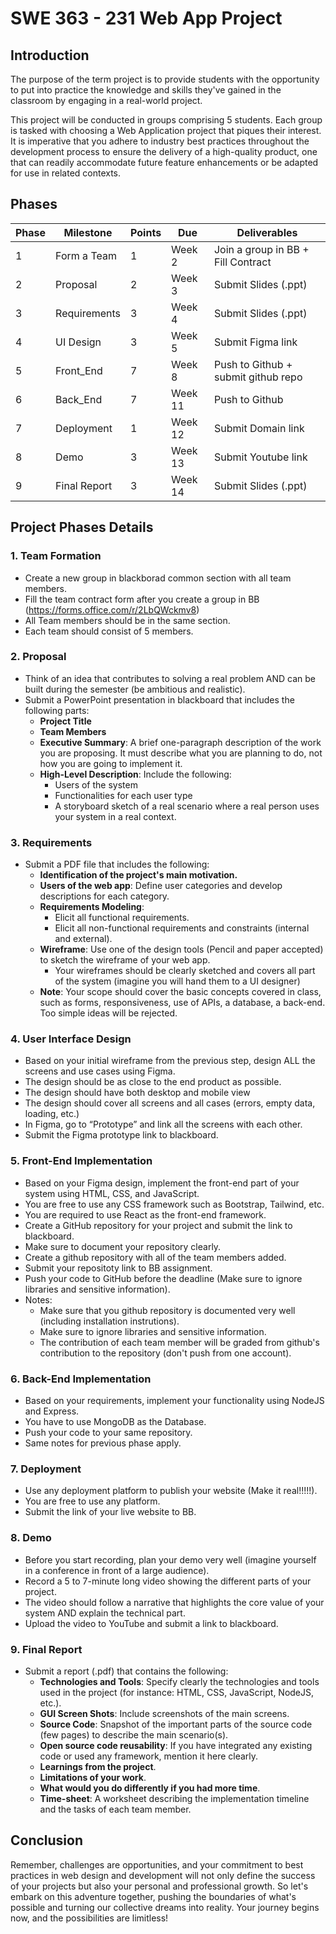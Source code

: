 # SWE 363 - 231 Web App Project

## Introduction

The purpose of the term project is to provide students with the opportunity to put into practice the knowledge and skills they've gained in the classroom by engaging in a real-world project.

This project will be conducted in groups comprising 5 students. Each group is tasked with choosing a Web Application project that piques their interest. It is imperative that you adhere to industry best practices throughout the development process to ensure the delivery of a high-quality product, one that can readily accommodate future feature enhancements or be adapted for use in related contexts.

## Phases

| Phase              | Milestone        | Points | Due    | Deliverables                           |
|--------------------|------------------|--------|--------|----------------------------------------|
| 1                  | Form a Team      | 1      | Week 2 | Join a group in BB + Fill Contract     |
| 2                  | Proposal         | 2      | Week 3 | Submit Slides (.ppt)                   |
| 3                  | Requirements     | 3      | Week 4 | Submit Slides (.ppt)                   |
| 4                  | UI Design        | 3      | Week 5 | Submit Figma link                      |
| 5                  | Front_End        | 7      | Week 8 | Push to Github + submit github repo    |
| 6                  | Back_End         | 7      | Week 11| Push to Github                         |
| 7                  | Deployment       | 1      | Week 12| Submit Domain link                     |
| 8                  | Demo             | 3      | Week 13| Submit Youtube link                    |
| 9                  | Final Report     | 3      | Week 14| Submit Slides (.ppt)                   |

## Project Phases Details

### 1. Team Formation
- Create a new group in blackborad common section with all team members.
- Fill the team contract form after you create a group in BB (https://forms.office.com/r/2LbQWckmv8) 
- All Team members should be in the same section. 
- Each team should consist of 5 members. 
  
### 2. Proposal
- Think of an idea that contributes to solving a real problem AND can be built during the semester (be ambitious and realistic).
- Submit a PowerPoint presentation in blackboard that includes the following parts:
  - **Project Title**
  - **Team Members**
  - **Executive Summary**: A brief one-paragraph description of the work you are proposing. It must describe what you are planning to do, not how you are going to implement it.
  - **High-Level Description**: Include the following:
    - Users of the system
    - Functionalities for each user type
    - A storyboard sketch of a real scenario where a real person uses your system in a real context.

### 3. Requirements
- Submit a PDF file that includes the following:
  - **Identification of the project's main motivation.**
  - **Users of the web app**: Define user categories and develop descriptions for each category.
  - **Requirements Modeling**:
    - Elicit all functional requirements.
    - Elicit all non-functional requirements and constraints (internal and external).
  - **Wireframe**: Use one of the design tools (Pencil and paper accepted) to sketch the wireframe of your web app.
    - Your wireframes should be clearly sketched and covers all part of the system (imagine you will hand them to a UI designer)
  - **Note**: Your scope should cover the basic concepts covered in class, such as forms, responsiveness, use of APIs, a database, a back-end. Too simple ideas will be rejected.

### 4. User Interface Design
- Based on your initial wireframe from the previous step, design ALL the screens and use cases using Figma.
- The design should be as close to the end product as possible.
- The design should have both desktop and mobile view
- The design should cover all screens and all cases (errors, empty data, loading, etc.)
- In Figma, go to “Prototype” and link all the screens with each other.
- Submit the Figma prototype link to blackboard.

### 5. Front-End Implementation
- Based on your Figma design, implement the front-end part of your system using HTML, CSS, and JavaScript.
- You are free to use any CSS framework such as Bootstrap, Tailwind, etc.
- You are required to use React as the front-end framework.
- Create a GitHub repository for your project and submit the link to blackboard.
- Make sure to document your repository clearly.
- Create a github repository with all of the team members added.
- Submit your repositoty link to BB assignment.
- Push your code to GitHub before the deadline (Make sure to ignore libraries and sensitive information).
- Notes:
  - Make sure that you github repository is documented very well (including installation instrutions).
  - Make sure to ignore libraries and sensitive information.
  - The contribution of each team member will be graded from github's contribution to the repository (don't push from one account).


### 6. Back-End Implementation
- Based on your requirements, implement your functionality using NodeJS and Express.
- You have to use MongoDB as the Database. 
- Push your code to your same repository.
- Same notes for previous phase apply.

### 7. Deployment
- Use any deployment platform to publish your website (Make it real!!!!!).
- You are free to use any platform.
- Submit the link of your live website to BB.

### 8. Demo
- Before you start recording, plan your demo very well (imagine yourself in a conference in front of a large audience).
- Record a 5 to 7-minute long video showing the different parts of your project.
- The video should follow a narrative that highlights the core value of your system AND explain the technical part.
- Upload the video to YouTube and submit a link to blackboard.

### 9. Final Report
- Submit a report (.pdf) that contains the following:
  - **Technologies and Tools**: Specify clearly the technologies and tools used in the project (for instance: HTML, CSS, JavaScript, NodeJS, etc.).
  - **GUI Screen Shots**: Include screenshots of the main screens.
  - **Source Code**: Snapshot of the important parts of the source code (few pages) to describe the main scenario(s).
  - **Open source code reusability**: If you have integrated any existing code or used any framework, mention it here clearly.
  - **Learnings from the project**.
  - **Limitations of your work**.
  - **What would you do differently if you had more time**.
  - **Time-sheet**: A worksheet describing the implementation timeline and the tasks of each team member.

## Conclusion

Remember, challenges are opportunities, and your commitment to best practices in web design and development will not only define the success of your projects but also your personal and professional growth. So let's embark on this adventure together, pushing the boundaries of what's possible and turning our collective dreams into reality. Your journey begins now, and the possibilities are limitless!
